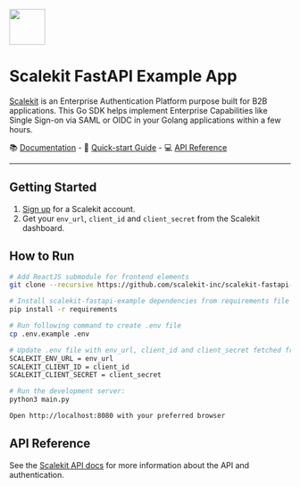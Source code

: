 <p align="left">
  <a href="https://scalekit.com" target="_blank" rel="noopener noreferrer">
    <picture>
      <img src="https://cdn.scalekit.cloud/v1/scalekit-logo-dark.svg" height="64">
    </picture>
  </a>
  <br/>
</p>
<h1 align="left">
  Scalekit FastAPI Example App
</h1>

<a href="https://scalekit.com" target="_blank" rel="noopener noreferrer">Scalekit</a> is an Enterprise Authentication Platform purpose built for B2B applications. This Go SDK helps implement Enterprise Capabilities like Single Sign-on via SAML or OIDC in your Golang applications within a few hours.

<div>
📚 <a target="_blank" href="https://docs.scalekit.com">Documentation</a> - 🚀 <a target="_blank" href="https://docs.scalekit.com">Quick-start Guide</a> - 💻 <a target="_blank" href="https://docs.scalekit.com/apis">API Reference</a>
</div>
<hr />

## Getting Started

1. [Sign up](https://scalekit.com) for a Scalekit account.
2. Get your ```env_url```, ```client_id``` and ```client_secret``` from the Scalekit dashboard.

## How to Run
```sh
# Add ReactJS submodule for frontend elements 
git clone --recursive https://github.com/scalekit-inc/scalekit-fastapi-example.git
```

```sh
# Install scalekit-fastapi-example dependencies from requirements file using below cmd 
pip install -r requirements
```

```sh
# Run following command to create .env file
cp .env.example .env
```

```sh
# Update .env file with env_url, client_id and client_secret fetched from the Scalekit dashboard as below
SCALEKIT_ENV_URL = env_url
SCALEKIT_CLIENT_ID = client_id
SCALEKIT_CLIENT_SECRET = client_secret
```

```sh
# Run the development server:
python3 main.py
```

```sh
Open http://localhost:8080 with your preferred browser
```

## API Reference
See the [Scalekit API docs](https://docs.scalekit.com) for more information about the API and authentication.
